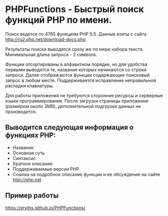 PHPFunctions - Быстрый поиск функций PHP по имени.
============

Поиск ведется по 4785 функциям PHP 5.5. Данные взяты с сайта http://ru2.php.net/download-docs.php

Результаты поиска выводятся сразу же по мере набора текста. Минимальная длина запроса - 2 символа.

Функции отсортированы в алфавитном порядке, но для удобства первыми выводятся те, названия которых начинаются со строки запроса. 
Далее отображаются функции содержающие поисковый запрос в любом месте. Поддерживается исправление неправильной расладки клавиатуры.

Для работы приложения не требуются сторонние ресурсы и серверные языки программирования. 
После загрузки страницы приложения (размером около 3MB), дополнительной подгрузки данных не производится.

## Выводится следующая информация о функциях PHP:
 - Название
 - Основная суть
 - Синтаксис
 - Краткое описание
 - Поддерживаемые версии PHP
 - Ссылка на подробное описание функции и ее обсуждение на сайте http://php.net
 
## Пример работы
https://eryths.github.io/PHPFunctions/
